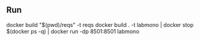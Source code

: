 ## Run

docker build "$(pwd)/reqs" -t reqs
docker build . -t labmono | docker stop $(docker ps -q) | docker run -dp 8501:8501 labmono